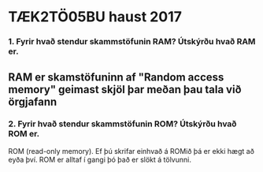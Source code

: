 # TÆK2TÖ05BU haust 2017

### 1. Fyrir hvað stendur skammstöfunin RAM? Útskýrðu hvað RAM er.
RAM er skamstöfuninn af "Random access memory" geimast skjöl þar meðan þau tala við örgjafann
---
### 2. Fyrir hvað stendur skammstöfunin ROM? Útskýrðu hvað ROM er.
ROM (read-only memory). Ef þú skrifar einhvað á ROMið þá er ekki hægt að eyða því. ROM er alltaf í gangi þó það er slökt á tölvunni.